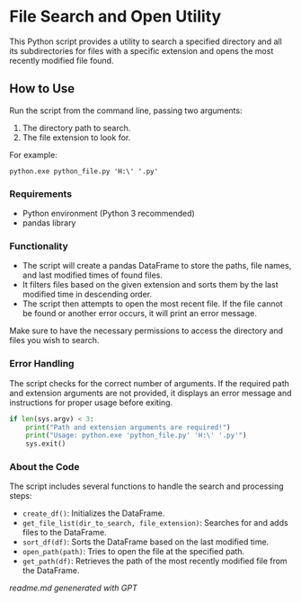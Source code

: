 # File Search and Open Utility

This Python script provides a utility to search a specified directory and all its subdirectories for files with a specific extension and opens the most recently modified file found.

## How to Use

Run the script from the command line, passing two arguments:

1. The directory path to search.
2. The file extension to look for.

For example:

```
python.exe python_file.py 'H:\' '.py'
```

### Requirements

- Python environment (Python 3 recommended)
- pandas library

### Functionality

- The script will create a pandas DataFrame to store the paths, file names, and last modified times of found files.
- It filters files based on the given extension and sorts them by the last modified time in descending order.
- The script then attempts to open the most recent file. If the file cannot be found or another error occurs, it will print an error message.

Make sure to have the necessary permissions to access the directory and files you wish to search.

### Error Handling

The script checks for the correct number of arguments. If the required path and extension arguments are not provided, it displays an error message and instructions for proper usage before exiting.

```python
if len(sys.argv) < 3:
    print("Path and extension arguments are required!")
    print("Usage: python.exe 'python_file.py' 'H:\' '.py'")
    sys.exit()
```

### About the Code

The script includes several functions to handle the search and processing steps:

- `create_df()`: Initializes the DataFrame.
- `get_file_list(dir_to_search, file_extension)`: Searches for and adds files to the DataFrame.
- `sort_df(df)`: Sorts the DataFrame based on the last modified time.
- `open_path(path)`: Tries to open the file at the specified path.
- `get_path(df)`: Retrieves the path of the most recently modified file from the DataFrame.

_readme.md genenerated with GPT_
